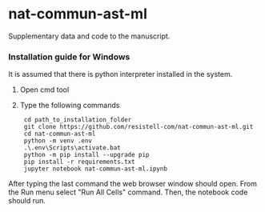 # nat-commun-ast-ml

Supplementary data and code to the manuscript.

### Installation guide for Windows

It is assumed that there is python interpreter installed in the system.

1. Open cmd tool
2. Type the following commands

        cd path_to_installation_folder
        git clone https://github.com/resistell-com/nat-commun-ast-ml.git
        cd nat-commun-ast-ml
        python -m venv .env
        .\.env\Scripts\activate.bat
        python -m pip install --upgrade pip
        pip install -r requirements.txt
        jupyter notebook nat-commun-ast-ml.ipynb
		
After typing the last command the web browser window should open. From the Run menu select "Run All Cells" command. Then, the notebook code should run.
